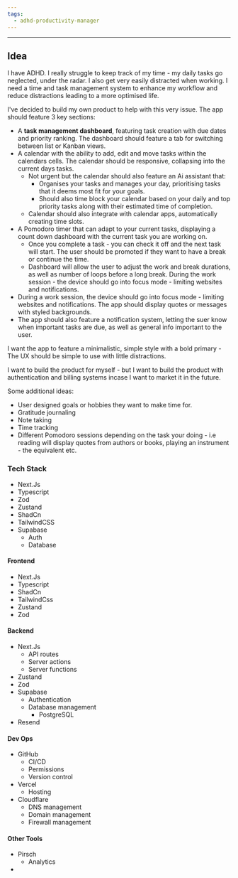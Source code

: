```yaml
---
tags:
  - adhd-productivity-manager
---
```

---
## Idea

I have ADHD. I really struggle to keep track of my time - my daily tasks go neglected, under the radar. I also get very easily distracted when working. I need a time and task management system to enhance my workflow and reduce distractions leading to a more optimised life.

I've decided to build my own product to help with this very issue. The app should feature 3 key sections:

- A **task management dashboard**, featuring task creation with due dates and priority ranking. The dashboard should feature a tab for switching between list or Kanban views.
- A calendar with the ability to add, edit and move tasks within the calendars cells. The calendar should be responsive, collapsing into the current days tasks.
	- Not urgent but the calendar should also feature an Ai assistant that:
		- Organises your tasks and manages your day, prioritising tasks that it deems most fit for your goals.
		- Should also time block your calendar based on your daily and top priority tasks along with their estimated time of completion.
	- Calendar should also integrate with calendar apps, automatically creating time slots.
- A Pomodoro timer that can adapt to your current tasks, displaying a count down dashboard with the current task you are working on.
	- Once you complete a task - you can check it off and the next task will start. The user should be promoted if they want to have a break or continue the time.
	- Dashboard will allow the user to adjust the work and break durations, as well as number of loops before a long break. During the work session - the device should go into focus mode - limiting websites and notifications.
-  During a work session,  the device should go into focus mode - limiting websites and notifications. The app should display quotes or messages with styled backgrounds.
- The app should also feature a notification system, letting the suer know when important tasks are due, as well as general info important to the user.

I want the app to feature a minimalistic, simple style with a bold primary - The UX should be simple to use with little distractions.

I want to build the product for myself - but I want to build the product with authentication and billing systems incase I want to market it in the future.

Some additional ideas:

- User designed goals or hobbies they want to make time for.
- Gratitude journaling
- Note taking
- Time tracking
- Different Pomodoro sessions depending on the task your doing - i.e reading will display quotes from authors or books, playing an instrument - the equivalent etc.

### Tech Stack

- Next.Js
- Typescript
- Zod
- Zustand
- ShadCn
- TailwindCSS
- Supabase
	- Auth
	- Database


#### Frontend
- Next.Js
- Typescript
- ShadCn
- TailwindCss
- Zustand
- Zod

#### Backend
- Next.Js
	- API routes
	- Server actions
	- Server functions
- Zustand
- Zod
- Supabase
	- Authentication
	- Database management
		- PostgreSQL
- Resend
#### Dev Ops
- GitHub
	- CI/CD
	- Permissions
	- Version control
- Vercel
	- Hosting
- Cloudflare
	- DNS management
	- Domain management
	- Firewall management
#### Other Tools
- Pirsch
	- Analytics
- 
